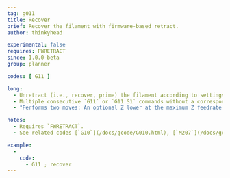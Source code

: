 ```yaml
---
tag: g011
title: Recover
brief: Recover the filament with firmware-based retract.
author: thinkyhead

experimental: false
requires: FWRETRACT
since: 1.0.0-beta
group: planner

codes: [ G11 ]

long:
  - Unretract (i.e., recover, prime) the filament according to settings of [`M208`](/docs/gcode/M208.html).
  - Multiple consecutive `G11` or `G11 S1` commands without a corresponding `G10` or `G10 S1` will be ignored.
  - "Performs two moves: An optional Z lower at the maximum Z feedrate (travel acceleration), and a recovery move at the recover feedrate (retract acceleration)."

notes:
  - Requires `FWRETRACT`.
  - See related codes [`G10`](/docs/gcode/G010.html), [`M207`](/docs/gcode/M207.html), [`M208`](/docs/gcode/M208.html), and [`M209`](/docs/gcode/M209.html).

example:
  -
    code:
      - G11 ; recover
---
```


